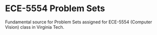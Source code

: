 # ECE-5554 Problem Sets
Fundamental source for Problem Sets assigned for ECE-5554 (Computer Vision) class in Virginia Tech. 
